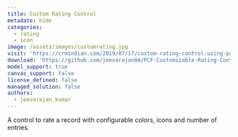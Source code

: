 ```yaml
---
title: Custom Rating Control
metadate: hide
categories:
  - rating
  - icon
image: /assets/images/customrating.jpg
visit: 'https://crmindian.com/2019/07/17/custom-rating-control-using-pcf/'
download: 'https://github.com/jeevarajan04/PCF-Customizable-Rating-Control'
model_support: true
canvas_support: false
license_defined: false
managed_solution: false
authors:
  - jeevarajan_kumar
---
```


A control to rate a record with configurable colors, icons and number of entries.
